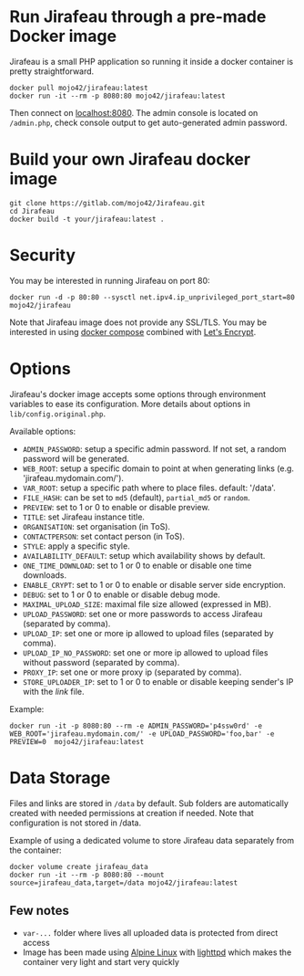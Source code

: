 # Run Jirafeau through a pre-made Docker image

Jirafeau is a small PHP application so running it inside a docker container is pretty straightforward.

```
docker pull mojo42/jirafeau:latest
docker run -it --rm -p 8080:80 mojo42/jirafeau:latest
```

Then connect on [localhost:8080](http://localhost:8080/).
The admin console is located on `/admin.php`, check console output to get auto-generated admin password.

# Build your own Jirafeau docker image

```
git clone https://gitlab.com/mojo42/Jirafeau.git
cd Jirafeau
docker build -t your/jirafeau:latest .
```

# Security

You may be interested in running Jirafeau on port 80:
```
docker run -d -p 80:80 --sysctl net.ipv4.ip_unprivileged_port_start=80 mojo42/jirafeau
```

Note that Jirafeau image does not provide any SSL/TLS. You may be interested in using [docker compose](https://docs.docker.com/compose/) combined with [Let's Encrypt](https://letsencrypt.org/).

# Options

Jirafeau's docker image accepts some options through environment variables to ease its configuration.
More details about options in `lib/config.original.php`.

Available options:
- `ADMIN_PASSWORD`: setup a specific admin password. If not set, a random password will be generated.
- `WEB_ROOT`: setup a specific domain to point at when generating links (e.g. 'jirafeau.mydomain.com/').
- `VAR_ROOT`: setup a specific path where to place files. default: '/data'.
- `FILE_HASH`: can be set to `md5` (default), `partial_md5` or `random`.
- `PREVIEW`: set to 1 or 0 to enable or disable preview.
- `TITLE`: set Jirafeau instance title.
- `ORGANISATION`: set organisation (in ToS).
- `CONTACTPERSON`: set contact person (in ToS).
- `STYLE`: apply a specific style.
- `AVAILABILITY_DEFAULT`: setup which availability shows by default.
- `ONE_TIME_DOWNLOAD`: set to 1 or 0 to enable or disable one time downloads.
- `ENABLE_CRYPT`: set to 1 or 0 to enable or disable server side encryption.
- `DEBUG`: set to 1 or 0 to enable or disable debug mode.
- `MAXIMAL_UPLOAD_SIZE`: maximal file size allowed (expressed in MB).
- `UPLOAD_PASSWORD`: set one or more passwords to access Jirafeau (separated by comma).
- `UPLOAD_IP`: set one or more ip allowed to upload files (separated by comma).
- `UPLOAD_IP_NO_PASSWORD`: set one or more ip allowed to upload files without password (separated by comma).
- `PROXY_IP`: set one or more proxy ip (separated by comma).
- `STORE_UPLOADER_IP`: set to 1 or 0 to enable or disable keeping sender's IP with the _link_ file.

Example:
```
docker run -it -p 8080:80 --rm -e ADMIN_PASSWORD='p4ssw0rd' -e WEB_ROOT='jirafeau.mydomain.com/' -e UPLOAD_PASSWORD='foo,bar' -e PREVIEW=0  mojo42/jirafeau:latest
```

# Data Storage

Files and links are stored in `/data` by default. Sub folders are automatically created with needed permissions at creation if needed.
Note that configuration is not stored in /data.

Example of using a dedicated volume to store Jirafeau data separately from the container:
```
docker volume create jirafeau_data
docker run -it --rm -p 8080:80 --mount source=jirafeau_data,target=/data mojo42/jirafeau:latest
```

## Few notes

- `var-...` folder where lives all uploaded data is protected from direct access
- Image has been made using [Alpine Linux](https://alpinelinux.org/) with [lighttpd](https://www.lighttpd.net/) which makes the container very light and start very quickly
